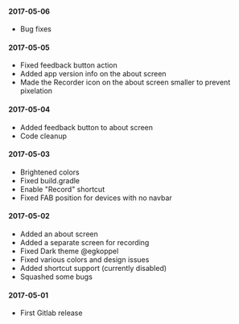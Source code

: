 #### 2017-05-06
* Bug fixes

#### 2017-05-05
* Fixed feedback button action
* Added app version info on the about screen
* Made the Recorder icon on the about screen smaller to prevent pixelation

#### 2017-05-04
* Added feedback button to about screen
* Code cleanup

#### 2017-05-03
* Brightened colors
* Fixed build.gradle
* Enable "Record" shortcut
* Fixed FAB position for devices with no navbar

#### 2017-05-02
* Added an about screen
* Added a separate screen for recording
* Fixed Dark theme @egkoppel
* Fixed various colors and design issues
* Added shortcut support (currently disabled)
* Squashed some bugs

#### 2017-05-01
* First Gitlab release